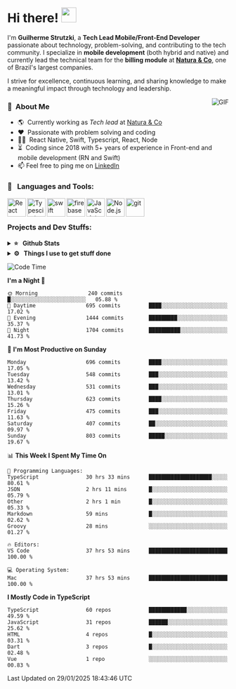 # Hi there! <img src="https://github.com/TheDudeThatCode/TheDudeThatCode/blob/master/Assets/Hi.gif" width="34px" height="34px">

I'm **Guilherme Strutzki**, a **Tech Lead Mobile/Front-End Developer** passionate about technology, problem-solving, and contributing to the tech community. I specialize in **mobile development** (both hybrid and native) and currently lead the technical team for the **billing module** at **[Natura & Co](https://www.naturaeco.com/pt-br/)**, one of Brazil's largest companies. 

I strive for excellence, continuous learning, and sharing knowledge to make a meaningful impact through technology and leadership.

<img align="right" alt="GIF" src="https://spotify-github-profile.vercel.app/api/view?uid=22gkdonhf4okms5x5dsdjx7sy&cover_image=true&theme=default&bar_color=09ff00&bar_color_cover=false"/>

### :space_invader: &nbsp;About Me
- :earth_americas:&nbsp; Currently working as _Tech lead_ at [Natura & Co](https://www.naturaeco.com/pt-br/)
- :heart: &nbsp;Passionate with problem solving and coding
- :technologist: &nbsp;React Native, Swift, Typescript, React, Node
- :hourglass_flowing_sand: &nbsp;Coding since 2018 with 5+ years of experience in Front-end and mobile development (RN and Swift)
- 📫  Feel free to ping me on [LinkedIn](https://www.linkedin.com/in/guilherme-strutzki/?locale=en_US)

### 🔨 &nbsp; Languages and Tools:
<a href="https://reactjs.org/" target="_blank"> <img align="left" alt="React" height ="42px" src="https://raw.githubusercontent.com/rahul-jha98/github_readme_icons/main/language_and_tools/square/react/react.svg"></a>
<a href="https://www.typescriptlang.org/" target="_blank"><img align="left" alt="Typescirpt" height ="42px" src="https://raw.githubusercontent.com/rahul-jha98/github_readme_icons/main/language_and_tools/square/typescript/typescript.svg"></a>
<a href="https://developer.apple.com/swift/" target="_blank"> <img align="left" src="https://raw.githubusercontent.com/rahul-jha98/github_readme_icons/main/language_and_tools/square/swift/swift.svg" alt="swift" height="42px"/> </a> 
<a href="https://firebase.google.com/" target="_blank"> <img align="left" src="https://raw.githubusercontent.com/rahul-jha98/github_readme_icons/main/language_and_tools/square/firebase/firebase.svg" alt="firebase" height ="42px"/> </a>
<a href="https://developer.mozilla.org/en-US/docs/Web/JavaScript" target="_blank"> <img align="left" alt="JavaScript" height ="42px"  src="https://raw.githubusercontent.com/rahul-jha98/github_readme_icons/main/language_and_tools/square/javascript/javascript.svg"> </a>
<a href="https://nodejs.org" target="_blank"><img align="left" alt="Node.js" height ="42px" src="https://raw.githubusercontent.com/rahul-jha98/github_readme_icons/main/language_and_tools/square/node/node.svg"></a>
<a href="https://git-scm.com/" target="_blank"> <img src="https://raw.githubusercontent.com/rahul-jha98/github_readme_icons/main/language_and_tools/square/git-scm/git-scm.svg" align="left" alt="git" height='42px'/> </a> </br></br>


### Projects and Dev Stuffs:

<details>	
  <summary><b>⭐ &nbsp; Github Stats</b></summary>
  <br />
  <img src="https://github-readme-stats.vercel.app/api?username=guistrutzki&show_icons=true&theme=tokyonight"/>
</details>
 
<details>	
  <br />
  <summary><b>⚙️ &nbsp; Things I use to get stuff done</b></summary>
  	<ul>
  	    <li><b>OS:</b> macOS Big Sur 11.2</li>
	    <li><b>Laptop: </b> MacBook Pro (i7, Mid 2014)</li>
  	    <li><b>Browser: </b> Chrome</li>
	    <li><b>Terminal: </b> ZSH: Oh My Zsh</li>
	    <li><b>Code Editor:</b> VScode, XCode and Android Studio</li>
	    <li><b>To Stay Updated:</b> Twitter, Youtube and Instagram.</li>
	</ul>	
</details>

<!--START_SECTION:waka-->
![Code Time](http://img.shields.io/badge/Code%20Time-1%2C746%20hrs%2024%20mins-blue)

**I'm a Night 🦉** 

```text
🌞 Morning                240 commits         █░░░░░░░░░░░░░░░░░░░░░░░░   05.88 % 
🌆 Daytime                695 commits         ████░░░░░░░░░░░░░░░░░░░░░   17.02 % 
🌃 Evening                1444 commits        █████████░░░░░░░░░░░░░░░░   35.37 % 
🌙 Night                  1704 commits        ██████████░░░░░░░░░░░░░░░   41.73 % 
```
📅 **I'm Most Productive on Sunday** 

```text
Monday                   696 commits         ████░░░░░░░░░░░░░░░░░░░░░   17.05 % 
Tuesday                  548 commits         ███░░░░░░░░░░░░░░░░░░░░░░   13.42 % 
Wednesday                531 commits         ███░░░░░░░░░░░░░░░░░░░░░░   13.01 % 
Thursday                 623 commits         ████░░░░░░░░░░░░░░░░░░░░░   15.26 % 
Friday                   475 commits         ███░░░░░░░░░░░░░░░░░░░░░░   11.63 % 
Saturday                 407 commits         ██░░░░░░░░░░░░░░░░░░░░░░░   09.97 % 
Sunday                   803 commits         █████░░░░░░░░░░░░░░░░░░░░   19.67 % 
```


📊 **This Week I Spent My Time On** 

```text
💬 Programming Languages: 
TypeScript               30 hrs 33 mins      ████████████████████░░░░░   80.61 % 
JSON                     2 hrs 11 mins       █░░░░░░░░░░░░░░░░░░░░░░░░   05.79 % 
Other                    2 hrs 1 min         █░░░░░░░░░░░░░░░░░░░░░░░░   05.33 % 
Markdown                 59 mins             █░░░░░░░░░░░░░░░░░░░░░░░░   02.62 % 
Groovy                   28 mins             ░░░░░░░░░░░░░░░░░░░░░░░░░   01.27 % 

🔥 Editors: 
VS Code                  37 hrs 53 mins      █████████████████████████   100.00 % 

💻 Operating System: 
Mac                      37 hrs 53 mins      █████████████████████████   100.00 % 
```

**I Mostly Code in TypeScript** 

```text
TypeScript               60 repos            ████████████░░░░░░░░░░░░░   49.59 % 
JavaScript               31 repos            ██████░░░░░░░░░░░░░░░░░░░   25.62 % 
HTML                     4 repos             █░░░░░░░░░░░░░░░░░░░░░░░░   03.31 % 
Dart                     3 repos             █░░░░░░░░░░░░░░░░░░░░░░░░   02.48 % 
Vue                      1 repo              ░░░░░░░░░░░░░░░░░░░░░░░░░   00.83 % 
```




 Last Updated on 29/01/2025 18:43:46 UTC
<!--END_SECTION:waka-->
